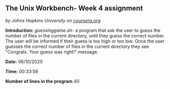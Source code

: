## The Unix Workbench- Week 4 assignment
*by Johns Hopkins University on [coursera.org](https://www.coursera.org/learn/unix/home/welcome).*

**Introduction:** 
*guessinggame.sh*- a program that ask the user to guess the number of files in the current directory, until they guess the correct number. The user will be informed if their guess is too high or too low. Once the user guesses the correct number of files in the current directory they see "Congrats. Your guess was right!" message.



**Date:** 06/10/2020


**Time:** 00:33:56


**Number of lines in the program**
      40


